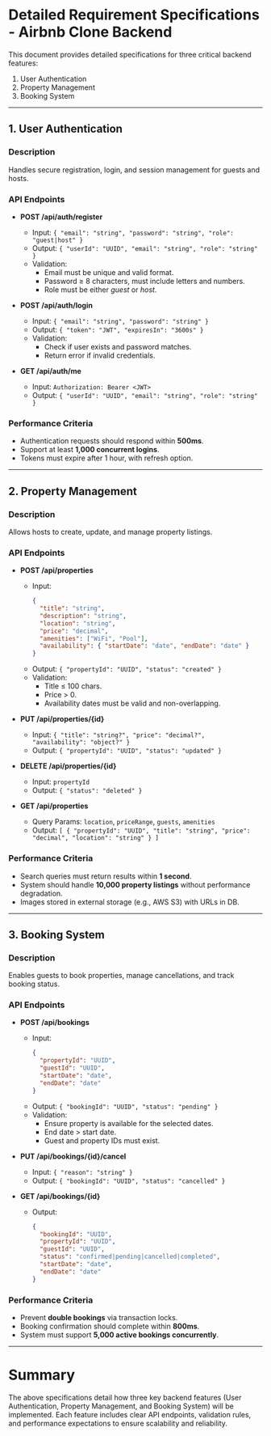 # Detailed Requirement Specifications - Airbnb Clone Backend

This document provides detailed specifications for three critical backend features:  
1. User Authentication  
2. Property Management  
3. Booking System  

---

## 1. User Authentication

### Description
Handles secure registration, login, and session management for guests and hosts.

### API Endpoints
- **POST /api/auth/register**
  - Input: `{ "email": "string", "password": "string", "role": "guest|host" }`
  - Output: `{ "userId": "UUID", "email": "string", "role": "string" }`
  - Validation:
    - Email must be unique and valid format.
    - Password ≥ 8 characters, must include letters and numbers.
    - Role must be either *guest* or *host*.

- **POST /api/auth/login**
  - Input: `{ "email": "string", "password": "string" }`
  - Output: `{ "token": "JWT", "expiresIn": "3600s" }`
  - Validation:
    - Check if user exists and password matches.
    - Return error if invalid credentials.

- **GET /api/auth/me**
  - Input: `Authorization: Bearer <JWT>`
  - Output: `{ "userId": "UUID", "email": "string", "role": "string" }`

### Performance Criteria
- Authentication requests should respond within **500ms**.  
- Support at least **1,000 concurrent logins**.  
- Tokens must expire after 1 hour, with refresh option.

---

## 2. Property Management

### Description
Allows hosts to create, update, and manage property listings.

### API Endpoints
- **POST /api/properties**
  - Input:  
    ```json
    {
      "title": "string",
      "description": "string",
      "location": "string",
      "price": "decimal",
      "amenities": ["WiFi", "Pool"],
      "availability": { "startDate": "date", "endDate": "date" }
    }
    ```
  - Output: `{ "propertyId": "UUID", "status": "created" }`
  - Validation:
    - Title ≤ 100 chars.
    - Price > 0.
    - Availability dates must be valid and non-overlapping.

- **PUT /api/properties/{id}**
  - Input: `{ "title": "string?", "price": "decimal?", "availability": "object?" }`
  - Output: `{ "propertyId": "UUID", "status": "updated" }`

- **DELETE /api/properties/{id}**
  - Input: `propertyId`
  - Output: `{ "status": "deleted" }`

- **GET /api/properties**
  - Query Params: `location`, `priceRange`, `guests`, `amenities`
  - Output: `[ { "propertyId": "UUID", "title": "string", "price": "decimal", "location": "string" } ]`

### Performance Criteria
- Search queries must return results within **1 second**.  
- System should handle **10,000 property listings** without performance degradation.  
- Images stored in external storage (e.g., AWS S3) with URLs in DB.

---

## 3. Booking System

### Description
Enables guests to book properties, manage cancellations, and track booking status.

### API Endpoints
- **POST /api/bookings**
  - Input:  
    ```json
    {
      "propertyId": "UUID",
      "guestId": "UUID",
      "startDate": "date",
      "endDate": "date"
    }
    ```
  - Output: `{ "bookingId": "UUID", "status": "pending" }`
  - Validation:
    - Ensure property is available for the selected dates.
    - End date > start date.
    - Guest and property IDs must exist.

- **PUT /api/bookings/{id}/cancel**
  - Input: `{ "reason": "string" }`
  - Output: `{ "bookingId": "UUID", "status": "cancelled" }`

- **GET /api/bookings/{id}**
  - Output:  
    ```json
    {
      "bookingId": "UUID",
      "propertyId": "UUID",
      "guestId": "UUID",
      "status": "confirmed|pending|cancelled|completed",
      "startDate": "date",
      "endDate": "date"
    }
    ```

### Performance Criteria
- Prevent **double bookings** via transaction locks.  
- Booking confirmation should complete within **800ms**.  
- System must support **5,000 active bookings concurrently**.  

---

# Summary
The above specifications detail how three key backend features (User Authentication, Property Management, and Booking System) will be implemented. Each feature includes clear API endpoints, validation rules, and performance expectations to ensure scalability and reliability.
